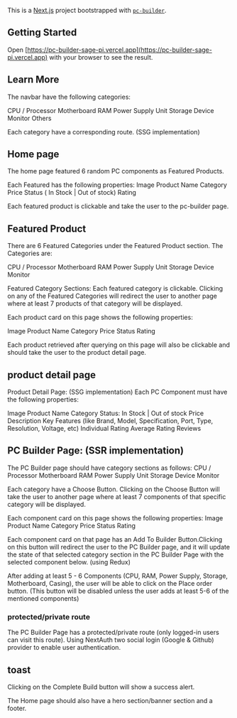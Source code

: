This is a [Next.js](https://pc-builder-sage-pi.vercel.app/) project bootstrapped with [`pc-builder`](https://github.com/Humayra-Akter/pc-builder).

## Getting Started

Open [https://pc-builder-sage-pi.vercel.app](https://pc-builder-sage-pi.vercel.app) with your browser to see the result.

## Learn More

The navbar have the following categories:

CPU / Processor
Motherboard
RAM
Power Supply Unit
Storage Device
Monitor
Others

Each category have a corresponding route. (SSG implementation)

## Home page

The home page featured 6 random PC components as Featured Products.

Each Featured has the following properties:
Image
Product Name
Category
Price
Status ( In Stock | Out of stock)
Rating

Each featured product is clickable and take the user to the pc-builder page.

## Featured Product

There are 6 Featured Categories under the Featured Product section. The Categories are:

CPU / Processor
Motherboard
RAM
Power Supply Unit
Storage Device
Monitor

Featured Category Sections:
Each featured category is clickable.
Clicking on any of the Featured Categories will redirect the user to another page where at least 7 products of that category will be displayed.

Each product card on this page shows the following properties:

Image
Product Name
Category
Price
Status
Rating

Each product retrieved after querying on this page will also be clickable and should take the user to the product detail page.

## product detail page

Product Detail Page: (SSG implementation)
Each PC Component must have the following properties:

Image
Product Name
Category
Status: In Stock | Out of stock
Price
Description
Key Features (like Brand, Model, Specification, Port, Type, Resolution, Voltage, etc)
Individual Rating
Average Rating
Reviews

## PC Builder Page: (SSR implementation)

The PC Builder page should have category sections as follows:
CPU / Processor
Motherboard
RAM
Power Supply Unit
Storage Device
Monitor

Each category have a Choose Button.
Clicking on the Choose Button will take the user to another page where at least 7 components of that specific category will be displayed.

Each component card on this page shows the following properties:
Image
Product Name
Category
Price
Status
Rating

Each component card on that page has an Add To Builder Button.Clicking on this button will redirect the user to the PC Builder page, and it will update the state of that selected category section in the PC Builder Page with the selected component below. (using Redux)

After adding at least 5 - 6 Components (CPU, RAM, Power Supply, Storage, Motherboard, Casing), the user will be able to click on the Place order button. (This button will be disabled unless the user adds at least 5-6 of the mentioned components)

### protected/private route

The PC Builder Page has a protected/private route (only logged-in users can visit this route). Using NextAuth two social login (Google & Github) provider to enable user authentication.

## toast

Clicking on the Complete Build button will show a success alert.

The Home page should also have a hero section/banner section and a footer.
